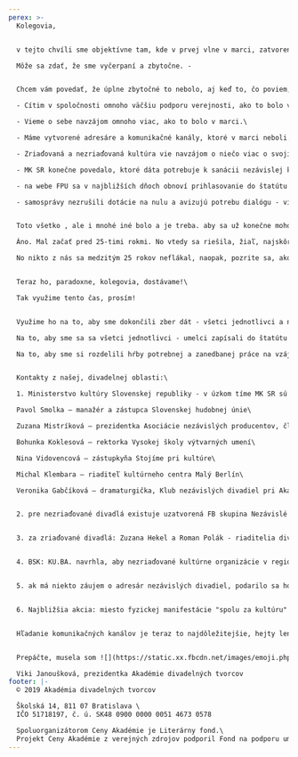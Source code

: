 ```yaml
---
perex: >-
  Kolegovia,


  v tejto chvíli sme objektívne tam, kde v prvej vlne v marci, zatvorení, a predsa mentálne už máme za sebou dlhú cestu otváraní, zatváraní našich inštitúcií, rušení produkcií, aktivít a hľadaní energie na nádej a padaní do čiernych dier beznádeje.\

  Môže sa zdať, že sme vyčerpaní a zbytočne. -


  Chcem vám povedať, že úplne zbytočné to nebolo, aj keď to, čo poviem, sa môže zdať ako slabá náplasť na individuálnu situáciu niektorých našich kolegov, pociťujem potrebu to vysloviť:\

  - Cítim v spoločnosti omnoho väčšiu podporu verejnosti, ako to bolo v marci.\

  - Vieme o sebe navzájom omnoho viac, ako to bolo v marci.\

  - Máme vytvorené adresáre a komunikačné kanály, ktoré v marci neboli.\

  - Zriaďovaná a nezriaďovaná kultúra vie navzájom o niečo viac o svojich problémoch a nezávislí sú vďační za podporu a spolupatričnosť zo strany kolegov zo zriaďovaných divadiel. Pred marcom sme nemohli v niečo takéto ani dúfať...\

  - MK SR konečne povedalo, ktoré dáta potrebuje k sanácii nezávislej kultúry a kreatívneho priemyslu a začalo zber týchto dát - bezpodmienečne všetci vyplňme, prosím: [http://www.culture.gov.sk/aktuality-ministerstva-kultury-36…](http://www.culture.gov.sk/aktuality-ministerstva-kultury-36.html?id=2293&fbclid=IwAR0kzapvkZ8t-SrMQvfRRJP-MIdRpz1TdxEp_baLpm1fInAOYxWpYDRaWsU))\

  - na webe FPU sa v najbližších dňoch obnoví prihlasovanie do štatútu profesionálneho umelca (platí pre všetkých umelcov - zamestnaných aj SZČO), FPU deklarovalo, že vynechá poplatok a urýchli dobu spracovania - poprosíme Vás, prihlasujte sa: [https://fpu.sk/…/art…/98/Instrukcie_profesionalny_umelec.pdf](https://fpu.sk/attachments/article/98/Instrukcie_profesionalny_umelec.pdf?fbclid=IwAR1Oqiwi28f1p3eD1zZ2-JLCYCvQ6QY817TVf6By_aRLv9iM28-1E6jxB8k)\

  - samosprávy nezrušili dotácie na nulu a avizujú potrebu dialógu - viď BSK


  Toto všetko , ale i mnohé iné bolo a je treba. aby sa už konečne mohol začať odborný dialóg...!\

  Áno. Mal začať pred 25-timi rokmi. No vtedy sa riešila, žiaľ, najskôr ekonomika a my sme chápavo ustúpili do úzadia. Dnes vieme, že to bola chyba, kultúra sa vytratila aj z komunikácie v spoločnosti.\

  No nikto z nás sa medzitým 25 rokov neflákal, naopak, pozrite sa, ako sa nezriaďovaná kultúra rozrástla - tvorí 80 % z celku. Neúnavne sme robili celé dni, aby sme našli spôsob, ako tvoriť aj v tých nehostinných podmienkach. A tak sa nesmie nikto čudovať, že sme nemali čas naše skúsenosti systematicky zaznamenávať a pretavovať do kultúrnych štruktúr. - Nebol na to čas.


  Teraz ho, paradoxne, kolegovia, dostávame!\

  Tak využime tento čas, prosím!


  Využime ho na to, aby sme dokončili zber dát - všetci jednotlivci a nezriaďované právnické osoby!\

  Na to, aby sme sa sa všetci jednotlivci - umelci zapísali do štatútu profesionálneho umelca!\

  Na to, aby sme si rozdelili hŕby potrebnej a zanedbanej práce na vzájomnej komunikácii.


  Kontakty z našej, divadelnej oblasti:\

  1. Ministerstvo kultúry Slovenskej republiky - v úzkom tíme MK SR sú popri zástupcoch ministerstva aj títo reprezentanti kultúrneho a kreatívneho priemyslu:\

  Pavol Smolka – manažér a zástupca Slovenskej hudobnej únie\

  Zuzana Mistríková – prezidentka Asociácie nezávislých producentov, členka Fóra kreatívneho priemyslu\

  Bohunka Koklesová – rektorka Vysokej školy výtvarných umení\

  Nina Vidovencová – zástupkyňa Stojíme pri kultúre\

  Michal Klembara – riaditeľ kultúrneho centra Malý Berlín\

  Veronika Gabčíková – dramaturgička, Klub nezávislých divadiel pri Akadémii divadelných tvorcov na Slovensku


  2. pre nezriaďované divadlá existuje uzatvorená FB skupina Nezávislé divadlá - hľadáme opatrenia (požiadajte o pridanie svojich fb priateľov), tu môžete klásť otázky aj Veronike Gabčíkovej, ktorá má od širšieho vedenia Klubu nezávislých divadiel Akadémie regulárny mandát na tlmočenie ich potrieb


  3. za zriaďované divadlá: Zuzana Hekel a Roman Polák - riaditelia divadiel sú s nimi v kontakte


  4. BSK: KU.BA. navrhla, aby nezriaďované kultúrne organizácie v regióne zastupovala v Rade partnerstva BSK Petra Fornayová


  5. ak má niekto záujem o adresár nezávislých divadiel, podarilo sa ho zostaviť, pošleme. - Ak máte ďalšie dôležité kontakty, doplňte, prosím.


  6. Najbližšia akcia: miesto fyzickej manifestácie "spolu za kultúru" bude 14. 10. online akcia a nadväzujúca diskusia - viď foto.


  Hľadanie komunikačných kanálov je teraz to najdôležitejšie, hejty len ešte viac zneprehľadňujú náš aj tak ešte neporozumením zadymený priestor.


  Prepáčte, musela som ![](https://static.xx.fbcdn.net/images/emoji.php/v9/t4c/1/16/1f642.png):),\

  Viki Janoušková, prezidentka Akadémie divadelných tvorcov
footer: |-
  © 2019 Akadémia divadelných tvorcov

  Školská 14, 811 07 Bratislava \
  IČO 51718197, č. ú. SK48 0900 0000 0051 4673 0578

  Spoluorganizátorom Ceny Akadémie je Literárny fond.\
  Projekt Ceny Akadémie z verejných zdrojov podporil Fond na podporu umenia.
---
```

